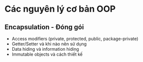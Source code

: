 # Các nguyên lý cơ bản OOP
## Encapsulation - Đóng gói
- Access modifiers (private, protected, public, package-private)
- Getter/Setter và khi nào nên sử dụng 
- Data hiding và information hiding
- Immutable objects và cách thiết kế

